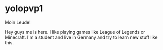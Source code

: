 # yolopvp1

Moin Leude!

Hey guys me is here. I like playing games like League of Legends or Minecraft. I'm a student and live in Germany and try to learn new stuff like this.

